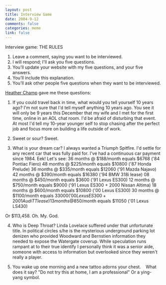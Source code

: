 ```yaml
--- 
layout: post
title: Interview Game
date: 2004-9-12
comments: false
categories: meme
link: false
---
```

Interview game: THE RULES
1. Leave a comment, saying you want to be interviewed.
2. I will respond; I'll ask you five questions.
3. You'll update your website with my five questions, and your five answers.
4. You'll include this explanation.
5. You'll ask other people five questions when they want to be interviewed.


<a href="http://www.hchamp.com/" title="heather champ">Heather Champ</a> gave me these questions:
1. If you could travel back in time, what would you tell yourself 10 years ago?
I'm not sure that I'd tell myself anything 10 years ago. You see it will only be 9 years this December that my wife and I met for the first time, online in an AOL chat room. I'd be afraid of disturbing that event. At most I'd tell my 10-year younger self to stop chasing after the perfect job and focus more on building a life outside of work.


2. Sweet or sour?
Sweet.


3. What is your dream car?
I always wanted a Triumph Spitfire. I'd settle for any recent car that was fully paid for. I've had a continuous car payment since 1984. Eek! Let's see:
36 months @ $188/month equals $6768  ('84 Pontiac Fiero)
48 months @ $225/month equals $10800 ('87 Honda Prelude)
36 months @ $335/month equals $12060 ('91 Mazda Najavo)
42 months @ $390/month equals $16380 ('94 BMW 318i lease)
08 months @ $450/month equals $3600 ('91 Lexus ES300)
12 months @ $750/month equals $9000 ('91 Lexus ES300 + 2000 Nissan Altima)
18 months @ $600/month equals $10800 ('00 Lexus ES300)
30 months @ $1100/month equals $33000 ('00 Lexus ES300 + 2001 Audi TT lease)
13 months @$850/month equals $11050 ('01 Lexus LS430)

Or $113,458. Oh. My. God.


4. Who is Deep Throat?
Linda Lovelace suffered under that unfortunate title. In political circles s/he is the mysterious underground parking lot denizen who provided Woodward and Bernstien information they needed to expose the Watergate coverup. While speculation runs rampant at to their true identify I personally think it was a senior aide, someone with access to information but overlooked since they weren't really a player.


5. You wake up one morning and a new tattoo adorns your chest.
   What does it say?
"Do not try this at home, I am a professional" Or a ying-yang symbol.

